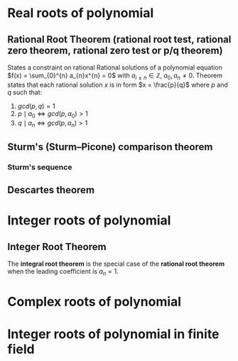 # Real roots of polynomial
## Rational Root Theorem (rational root test, rational zero theorem, rational zero test or p/q theorem)
States a constraint on rational Rational solutions of a polynomial equation $f(x) = \sum_{0}^{n} a_{n}x^{n} = 0$ with $a_{i \leq n} \in \mathbb{Z}$, $a_{0},a_{n} \neq 0$.
Theorem states that each rational solution $x$ is in form $x = \frac{p}{q}$ where $p$ and $q$ such that:
1. $gcd(p,q) = 1$
2. $p \mid a_{0} \Leftrightarrow gcd(p, a_{0}) > 1$
3. $q \mid a_{n} \Leftrightarrow gcd(p, a_{n}) > 1$
## Sturm's (Sturm–Picone) comparison theorem

### Sturm's sequence
## Descartes theorem
# Integer roots of polynomial
## Integer Root Theorem
The **integral root theorem** is the special case of the **rational root theorem** when the leading coefficient is $a_{n} = 1$.

# Complex roots of polynomial
# Integer roots of polynomial in finite field

